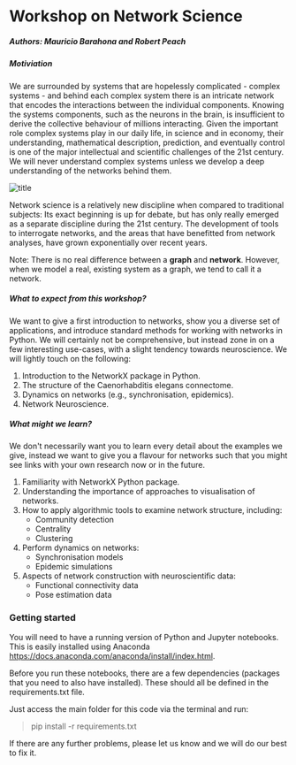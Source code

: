 # Workshop on Network Science

##### Authors: Mauricio Barahona and Robert Peach

##### Motiviation

We are surrounded by systems that are hopelessly complicated - complex systems - and behind each complex system there is an intricate network that encodes the interactions between the individual components.
Knowing the systems components, such as the neurons in the brain, is insufficient to derive the collective behaviour of millions interacting. Given the important role complex systems play in our daily life, in science and in economy, their understanding, mathematical description, prediction, and eventually control is one of the major intellectual and scientific challenges of the 21st century. We will never understand complex systems unless we develop a deep understanding of the networks behind them.

![title](intro_and_celegans/images/network.gif)


Network science is a relatively new discipline when compared to traditional subjects: Its exact beginning is up for debate, but has only really emerged as a separate discipline during the 21st century. The development of tools to interrogate networks, and the areas that have benefitted from network analyses, have grown exponentially over recent years. 

Note: There is no real difference between a **graph** and  **network**. However, when we model a real, existing system as a graph, we tend to call it a network.



##### What to expect from this workshop?

We want to give a first introduction to networks, show you a diverse set of applications, and introduce standard methods for working with networks in Python. We will certainly not be comprehensive, but instead zone in on a few interesting use-cases, with a slight tendency towards neuroscience. We will lightly touch on the following:
1. Introduction to the NetworkX package in Python.
2. The structure of the Caenorhabditis elegans connectome.
3. Dynamics on networks (e.g., synchronisation, epidemics).
4. Network Neuroscience.

##### What might we learn?

We don't necessarily want you to learn every detail about the examples we give, instead we want to give you a flavour for networks such that you might see links with your own research now or in the future.

1. Familiarity with NetworkX Python package.
2. Understanding the importance of approaches to visualisation of networks.
3. How to apply algorithmic tools to examine network structure, including:
    - Community detection
    - Centrality
    - Clustering
4. Perform dynamics on networks:
    - Synchronisation models
    - Epidemic simulations
5. Aspects of network construction with neuroscientific data:
    - Functional connectivity data
    - Pose estimation data


### Getting started

You will need to have a running version of Python and Jupyter notebooks. This is easily installed using Anaconda https://docs.anaconda.com/anaconda/install/index.html.

Before you run these notebooks, there are a few dependencies (packages that you need to also have installed). These should all be defined in the requirements.txt file. 

Just access the main folder for this code via the terminal and run:
> pip install -r requirements.txt

If there are any further problems, please let us know and we will do our best to fix it.
